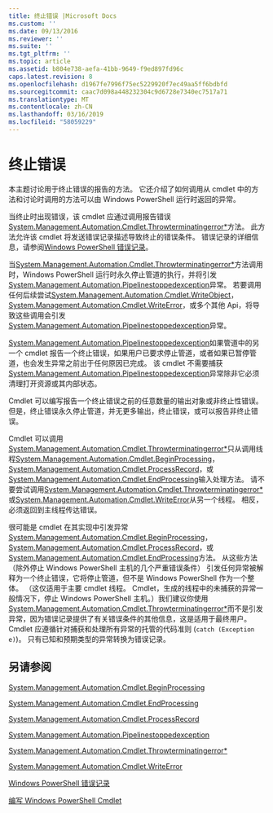 ```yaml
---
title: 终止错误 |Microsoft Docs
ms.custom: ''
ms.date: 09/13/2016
ms.reviewer: ''
ms.suite: ''
ms.tgt_pltfrm: ''
ms.topic: article
ms.assetid: b804e738-aefa-41bb-9649-f9ed897fd96c
caps.latest.revision: 8
ms.openlocfilehash: d1967fe7996f75ec5229920f7ec49aa5ff6bdbfd
ms.sourcegitcommit: caac7d098a448232304c9d6728e7340ec7517a71
ms.translationtype: MT
ms.contentlocale: zh-CN
ms.lasthandoff: 03/16/2019
ms.locfileid: "58059229"
---
```

# <a name="terminating-errors"></a>终止错误

本主题讨论用于终止错误的报告的方法。 它还介绍了如何调用从 cmdlet 中的方法和讨论时调用的方法可以由 Windows PowerShell 运行时返回的异常。

当终止时出现错误，该 cmdlet 应通过调用报告错误[System.Management.Automation.Cmdlet.Throwterminatingerror*](/dotnet/api/System.Management.Automation.Cmdlet.ThrowTerminatingError)方法。 此方法允许该 cmdlet 将发送错误记录描述导致终止的错误条件。 错误记录的详细信息，请参阅[Windows PowerShell 错误记录](./windows-powershell-error-records.md)。

当[System.Management.Automation.Cmdlet.Throwterminatingerror*](/dotnet/api/System.Management.Automation.Cmdlet.ThrowTerminatingError)方法调用时，Windows PowerShell 运行时永久停止管道的执行，并将引发[System.Management.Automation.Pipelinestoppedexception](/dotnet/api/System.Management.Automation.PipelineStoppedException)异常。 若要调用任何后续尝试[System.Management.Automation.Cmdlet.WriteObject](/dotnet/api/System.Management.Automation.Cmdlet.WriteObject)， [System.Management.Automation.Cmdlet.WriteError](/dotnet/api/System.Management.Automation.Cmdlet.WriteError)，或多个其他 Api，将导致这些调用会引发[System.Management.Automation.Pipelinestoppedexception](/dotnet/api/System.Management.Automation.PipelineStoppedException)异常。

[System.Management.Automation.Pipelinestoppedexception](/dotnet/api/System.Management.Automation.PipelineStoppedException)如果管道中的另一个 cmdlet 报告一个终止错误，如果用户已要求停止管道，或者如果已暂停管道，也会发生异常之前出于任何原因已完成。 该 cmdlet 不需要捕获[System.Management.Automation.Pipelinestoppedexception](/dotnet/api/System.Management.Automation.PipelineStoppedException)异常除非它必须清理打开资源或其内部状态。

Cmdlet 可以编写报告一个终止错误之前的任意数量的输出对象或非终止性错误。 但是，终止错误永久停止管道，并无更多输出，终止错误，或可以报告非终止错误。

Cmdlet 可以调用[System.Management.Automation.Cmdlet.Throwterminatingerror*](/dotnet/api/System.Management.Automation.Cmdlet.ThrowTerminatingError)只从调用线程[System.Management.Automation.Cmdlet.BeginProcessing](/dotnet/api/System.Management.Automation.Cmdlet.BeginProcessing)， [System.Management.Automation.Cmdlet.ProcessRecord](/dotnet/api/System.Management.Automation.Cmdlet.ProcessRecord)，或[System.Management.Automation.Cmdlet.EndProcessing](/dotnet/api/System.Management.Automation.Cmdlet.EndProcessing)输入处理方法。 请不要尝试调用[System.Management.Automation.Cmdlet.Throwterminatingerror*](/dotnet/api/System.Management.Automation.Cmdlet.ThrowTerminatingError)或[System.Management.Automation.Cmdlet.WriteError](/dotnet/api/System.Management.Automation.Cmdlet.WriteError)从另一个线程。 相反，必须返回到主线程传达错误。

很可能是 cmdlet 在其实现中引发异常[System.Management.Automation.Cmdlet.BeginProcessing](/dotnet/api/System.Management.Automation.Cmdlet.BeginProcessing)， [System.Management.Automation.Cmdlet.ProcessRecord](/dotnet/api/System.Management.Automation.Cmdlet.ProcessRecord)，或[System.Management.Automation.Cmdlet.EndProcessing](/dotnet/api/System.Management.Automation.Cmdlet.EndProcessing)方法。 从这些方法 （除外停止 Windows PowerShell 主机的几个严重错误条件） 引发任何异常被解释为一个终止错误，它将停止管道，但不是 Windows PowerShell 作为一个整体。 （这仅适用于主要 cmdlet 线程。 Cmdlet，生成的线程中的未捕获的异常一般情况下，停止 Windows PowerShell 主机。）我们建议你使用[System.Management.Automation.Cmdlet.Throwterminatingerror*](/dotnet/api/System.Management.Automation.Cmdlet.ThrowTerminatingError)而不是引发异常，因为错误记录提供了有关错误条件的其他信息，这是适用于最终用户。 Cmdlet 应遵循针对捕获和处理所有异常的托管的代码准则 (`catch (Exception e)`)。 只有已知和预期类型的异常转换为错误记录。

## <a name="see-also"></a>另请参阅

[System.Management.Automation.Cmdlet.BeginProcessing](/dotnet/api/System.Management.Automation.Cmdlet.BeginProcessing)

[System.Management.Automation.Cmdlet.EndProcessing](/dotnet/api/System.Management.Automation.Cmdlet.EndProcessing)

[System.Management.Automation.Cmdlet.ProcessRecord](/dotnet/api/System.Management.Automation.Cmdlet.ProcessRecord)

[System.Management.Automation.Pipelinestoppedexception](/dotnet/api/System.Management.Automation.PipelineStoppedException)

[System.Management.Automation.Cmdlet.Throwterminatingerror*](/dotnet/api/System.Management.Automation.Cmdlet.ThrowTerminatingError)

[System.Management.Automation.Cmdlet.WriteError](/dotnet/api/System.Management.Automation.Cmdlet.WriteError)

[Windows PowerShell 错误记录](./windows-powershell-error-records.md)

[编写 Windows PowerShell Cmdlet](./writing-a-windows-powershell-cmdlet.md)
